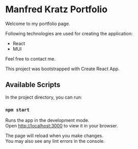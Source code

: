 # Manfred Kratz Portfolio

Welcome to my portfolio page.

Following technologies are used for creating the application:
- React 
- MUI 

Feel free to contact me.

This project was bootstrapped with Create React App.

## Available Scripts

In the project directory, you can run:

### `npm start`

Runs the app in the development mode.\
Open [http://localhost:3000](http://localhost:3000) to view it in your browser.

The page will reload when you make changes.\
You may also see any lint errors in the console.
